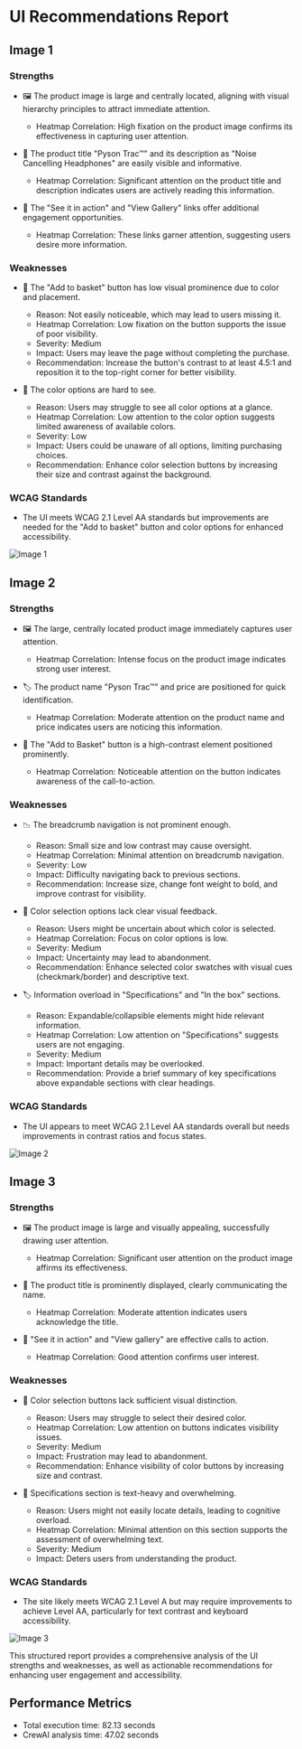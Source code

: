 # UI Recommendations Report

## Image 1

### Strengths
- 🖼️ The product image is large and centrally located, aligning with visual hierarchy principles to attract immediate attention.
  - Heatmap Correlation: High fixation on the product image confirms its effectiveness in capturing user attention.
  
- 📌 The product title "Pyson Trac™" and its description as "Noise Cancelling Headphones" are easily visible and informative.
  - Heatmap Correlation: Significant attention on the product title and description indicates users are actively reading this information.
  
- 🔗 The "See it in action" and "View Gallery" links offer additional engagement opportunities.
  - Heatmap Correlation: These links garner attention, suggesting users desire more information.

### Weaknesses
- 🚫 The "Add to basket" button has low visual prominence due to color and placement.
  - Reason: Not easily noticeable, which may lead to users missing it.
  - Heatmap Correlation: Low fixation on the button supports the issue of poor visibility.
  - Severity: Medium
  - Impact: Users may leave the page without completing the purchase.
  - Recommendation: Increase the button's contrast to at least 4.5:1 and reposition it to the top-right corner for better visibility.

- 🎨 The color options are hard to see.
  - Reason: Users may struggle to see all color options at a glance.
  - Heatmap Correlation: Low attention to the color option suggests limited awareness of available colors.
  - Severity: Low
  - Impact: Users could be unaware of all options, limiting purchasing choices.
  - Recommendation: Enhance color selection buttons by increasing their size and contrast against the background.

### WCAG Standards
- The UI meets WCAG 2.1 Level AA standards but improvements are needed for the "Add to basket" button and color options for enhanced accessibility.

![Image 1](heatmaps/p14-1.png)

## Image 2

### Strengths
- 🖼️ The large, centrally located product image immediately captures user attention.
  - Heatmap Correlation: Intense focus on the product image indicates strong user interest.
  
- 🏷️ The product name "Pyson Trac™" and price are positioned for quick identification.
  - Heatmap Correlation: Moderate attention on the product name and price indicates users are noticing this information.
  
- 🛒 The "Add to Basket" button is a high-contrast element positioned prominently.
  - Heatmap Correlation: Noticeable attention on the button indicates awareness of the call-to-action.

### Weaknesses
- 📉 The breadcrumb navigation is not prominent enough.
  - Reason: Small size and low contrast may cause oversight.
  - Heatmap Correlation: Minimal attention on breadcrumb navigation.
  - Severity: Low
  - Impact: Difficulty navigating back to previous sections.
  - Recommendation: Increase size, change font weight to bold, and improve contrast for visibility.

- 🎨 Color selection options lack clear visual feedback.
  - Reason: Users might be uncertain about which color is selected.
  - Heatmap Correlation: Focus on color options is low.
  - Severity: Medium
  - Impact: Uncertainty may lead to abandonment.
  - Recommendation: Enhance selected color swatches with visual cues (checkmark/border) and descriptive text.

- 🏷️ Information overload in "Specifications" and "In the box" sections.
  - Reason: Expandable/collapsible elements might hide relevant information.
  - Heatmap Correlation: Low attention on "Specifications" suggests users are not engaging.
  - Severity: Medium
  - Impact: Important details may be overlooked.
  - Recommendation: Provide a brief summary of key specifications above expandable sections with clear headings.

### WCAG Standards
- The UI appears to meet WCAG 2.1 Level AA standards overall but needs improvements in contrast ratios and focus states.

![Image 2](heatmaps/p14-2.png)

## Image 3

### Strengths
- 🖼️ The product image is large and visually appealing, successfully drawing user attention.
  - Heatmap Correlation: Significant user attention on the product image affirms its effectiveness.
  
- 📌 The product title is prominently displayed, clearly communicating the name.
  - Heatmap Correlation: Moderate attention indicates users acknowledge the title.

- 🔗 "See it in action" and "View gallery" are effective calls to action.
  - Heatmap Correlation: Good attention confirms user interest.

### Weaknesses
- 🎨 Color selection buttons lack sufficient visual distinction.
  - Reason: Users may struggle to select their desired color.
  - Heatmap Correlation: Low attention on buttons indicates visibility issues.
  - Severity: Medium
  - Impact: Frustration may lead to abandonment.
  - Recommendation: Enhance visibility of color buttons by increasing size and contrast.

- 📜 Specifications section is text-heavy and overwhelming.
  - Reason: Users might not easily locate details, leading to cognitive overload.
  - Heatmap Correlation: Minimal attention on this section supports the assessment of overwhelming text.
  - Severity: Medium
  - Impact: Deters users from understanding the product.

### WCAG Standards
- The site likely meets WCAG 2.1 Level A but may require improvements to achieve Level AA, particularly for text contrast and keyboard accessibility.

![Image 3](heatmaps/p14-3.png)

This structured report provides a comprehensive analysis of the UI strengths and weaknesses, as well as actionable recommendations for enhancing user engagement and accessibility.

## Performance Metrics
- Total execution time: 82.13 seconds
- CrewAI analysis time: 47.02 seconds

